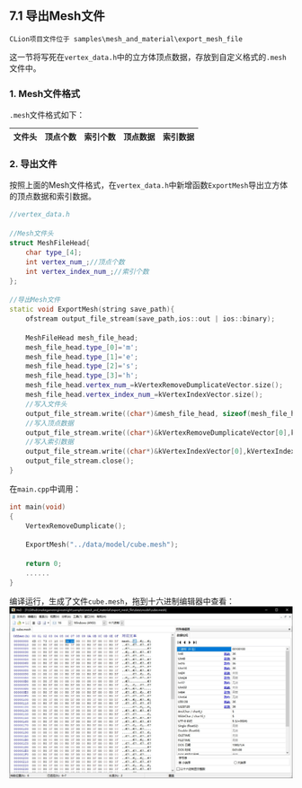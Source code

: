 ﻿## 7.1 导出Mesh文件

    CLion项目文件位于 samples\mesh_and_material\export_mesh_file

这一节将写死在`vertex_data.h`中的立方体顶点数据，存放到自定义格式的`.mesh`文件中。

### 1. Mesh文件格式

`.mesh`文件格式如下：

|  文件头 |  顶点个数 | 索引个数| 顶点数据| 索引数据|
|---|---|---|---|---|

### 2. 导出文件

按照上面的Mesh文件格式，在`vertex_data.h`中新增函数`ExportMesh`导出立方体的顶点数据和索引数据。

```c++
//vertex_data.h

//Mesh文件头
struct MeshFileHead{
    char type_[4];
    int vertex_num_;//顶点个数
    int vertex_index_num_;//索引个数
};

//导出Mesh文件
static void ExportMesh(string save_path){
    ofstream output_file_stream(save_path,ios::out | ios::binary);

    MeshFileHead mesh_file_head;
    mesh_file_head.type_[0]='m';
    mesh_file_head.type_[1]='e';
    mesh_file_head.type_[2]='s';
    mesh_file_head.type_[3]='h';
    mesh_file_head.vertex_num_=kVertexRemoveDumplicateVector.size();
    mesh_file_head.vertex_index_num_=kVertexIndexVector.size();
    //写入文件头
    output_file_stream.write((char*)&mesh_file_head, sizeof(mesh_file_head));
    //写入顶点数据
    output_file_stream.write((char*)&kVertexRemoveDumplicateVector[0],kVertexRemoveDumplicateVector.size()*sizeof(Vertex));
    //写入索引数据
    output_file_stream.write((char*)&kVertexIndexVector[0],kVertexIndexVector.size()*sizeof(unsigned short));
    output_file_stream.close();
}
```

在`main.cpp`中调用：

```c++
int main(void)
{
    VertexRemoveDumplicate();

    ExportMesh("../data/model/cube.mesh");

    return 0;
    ......
}
```

编译运行，生成了文件`cube.mesh`，拖到十六进制编辑器中查看：
![](../../imgs/mesh_and_material/export_mesh_file/hex_view_mesh_file.jpg)